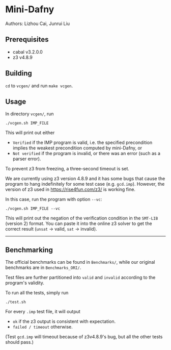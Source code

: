 Mini-Dafny  
===  
Authors: Lizhou Cai, Junrui Liu  

## Prerequisites
* cabal v3.2.0.0
* z3 v4.8.9

## Building
`cd` to `vcgen/` and run `make vcgen`.

## Usage

In directory `vcgen/`, run

    ./vcgen.sh IMP_FILE

This will print out either 
* `Verified` if the IMP program is valid, i.e. the specified precondition implies the weakest precondition computed by mini-Dafny, or
* `Not verified` if the program is invalid, or there was an error (such as a parser error).

To prevent z3 from freezing, a three-second timeout is set.

We are currently using z3 version 4.8.9 and it has some bugs that cause the program to hang indefinitely for some test case (e.g. `gcd.imp`).
However, the version of z3 used in <https://rise4fun.com/z3/> is working fine.

In this case, run the program with option `--vc`:

    ./vcgen.sh IMP_FILE --vc

This will print out the negation of the verification condition in the `SMT-LIB` (version 2) format. You can paste it into the online z3 solver to get the correct result (`unsat` -> valid, `sat` -> invalid).


---
## Benchmarking
The official benchmarks can be found in `Benchmarks/`, while our original benchmarks are in `Benchmarks_ORI/`.

Test files are further partitioned into `valid` and `invalid` according to the program's validity.

To run all the tests, simply run

    ./test.sh

For every `.imp` test file, it will output
* `ok` if the z3 output is consistent with expectation.
* `failed / timeout` otherwise.

(Test `gcd.imp` will timeout because of z3v4.8.9's bug, but all the other tests should pass.)